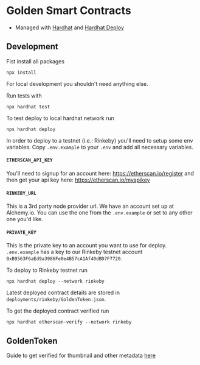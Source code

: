 # Golden Smart Contracts
 
- Managed with [Hardhat](https://hardhat.org/getting-started/) and [Hardhat Deploy](https://github.com/wighawag/hardhat-deploy)

## Development
Fist install all packages
```
npx install
```
For local development you shouldn't need anything else.

Run tests with
```
npx hardhat test
```
To test deploy to local hardhat network run
```
nps hardhat deploy
```
In order to deploy to a testnet (i.e.: Rinkeby) you'll need to setup some env variables.
Copy `.env.example` to your `.env` and add all necessary variables.
#### `ETHERSCAN_API_KEY`
You'll need to signup for an account here: https://etherscan.io/register and then get your api key here: https://etherscan.io/myapikey
#### `RINKEBY_URL`
This is a 3rd party node provider url. We have an account set up at Alchemy.io. You can use the one from the `.env.example` or set to any other one you'd like.
#### `PRIVATE_KEY`
This is the private key to an account you want to use for deploy. `.env.example` has a key to our Rinkeby testnet account `0xB9563F6aEd9a3986Fe0e4B57cA1Af40dBD7F7720`.

To deploy to Rinkeby testnet run
```
npx hardhat deploy --network rinkeby
```
Latest deployed contract details are stored in `deployments/rinkeby/GoldenToken.json`.

To get the deployed contract verified run
```
npx hardhat etherscan-verify --network rinkeby
```

## GoldenToken
Guide to get verified for thumbnail and other metadata [here](https://info.etherscan.com/token-update-guide/)
